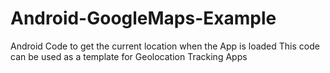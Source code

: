 # Android-GoogleMaps-Example
Android Code to get the current location when the App is loaded 
This code can be used as a template for Geolocation Tracking Apps
